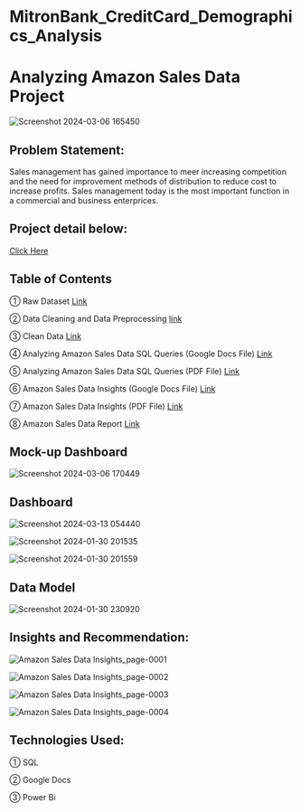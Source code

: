 # MitronBank_CreditCard_Demographics_Analysis

# Analyzing Amazon Sales Data Project

![Screenshot 2024-03-06 165450](https://github.com/Saquibtechlotraining/Unified-Mentor-Internship-Projects/assets/91885135/e41a67fd-d04f-4062-bbfa-4e5891493036)

## Problem Statement:
Sales management has gained importance to meer increasing competition and the need for improvement methods of distribution to reduce cost to increase profits. Sales management today is the most important function in a commercial and business enterprices.

## Project detail below:
[Click Here](https://github.com/Saquibtechlotraining/Unified-Mentor-Internship-Projects/blob/main/Analyzing_Amazon_Sales_Project/Project%201_Analyzing%20Amazon%20Sales%20data.pdf)

## Table of Contents

① Raw Dataset [Link]([https://github.com/Saquibtechlotraining/Unified-Mentor-Internship-Projects/blob/main/Analyzing_Amazon_Sales_Project/Amazon%20Sales%20data.csv](https://github.com/muntaha0702/Amazon_Sales_Analysis/blob/main/Amazon%20Sales%20data.csv))

② Data Cleaning and Data Preprocessing [link]([[https://github.com/Saquibtechlotraining/Unified-Mentor-Internship-Projects/blob/main/Analyzing_Amazon_Sales_Project/SQL_Data_Cleaning_%26_Data_Preprocessing.sql](https://github.com/muntaha0702/Amazon_Sales_Analysis/blob/main/SQL_Data_Cleaning_%26_Data_Preprocessing.sql)](https://github.com/muntaha0702/Amazon_Sales_Analysis))

③ Clean Data [Link]([https://github.com/Saquibtechlotraining/Unified-Mentor-Internship-Projects/blob/main/Analyzing_Amazon_Sales_Project/Clean_Amazon_Sales_data.csv](https://github.com/muntaha0702/Amazon_Sales_Analysis/blob/main/Clean_Amazon_Sales_data.csv))

④ Analyzing Amazon Sales Data SQL Queries (Google Docs File) [Link]([https://github.com/Saquibtechlotraining/Unified-Mentor-Internship-Projects/blob/main/Analyzing_Amazon_Sales_Project/Analysing%20Amazon%20Sales%20SQL%20Queries.docx](https://github.com/muntaha0702/Amazon_Sales_Analysis/blob/main/Analysing%20Amazon%20Sales%20SQL%20Queries.docx))

⑤ Analyzing Amazon Sales Data SQL Queries (PDF File) [Link](https://github.com/Saquibtechlotraining/Unified-Mentor-Internship-Projects/blob/main/Analyzing_Amazon_Sales_Project/Analysing%20Amazon%20Sales%20SQL%20Queries.pdf)

⑥ Amazon Sales Data Insights (Google Docs File) [Link](https://github.com/Saquibtechlotraining/Unified-Mentor-Internship-Projects/blob/main/Analyzing_Amazon_Sales_Project/Amazon%20Sales%20Data%20Insights.docx)

⑦ Amazon Sales Data Insights (PDF File) [Link]([https://github.com/Saquibtechlotraining/Unified-Mentor-Internship-Projects/blob/main/Analyzing_Amazon_Sales_Project/Amazon%20Sales%20Data%20Insights.pdf](https://github.com/muntaha0702/Amazon_Sales_Analysis/blob/main/Analysing%20Amazon%20Sales%20SQL%20Queries.pdf))

⑧ Amazon Sales Data Report [Link](https://github.com/Saquibtechlotraining/Unified-Mentor-Internship-Projects/blob/main/Analyzing_Amazon_Sales_Project/Analysing%20Amazon%20Sales%20Data%20Report.pdf)

## Mock-up Dashboard

![Screenshot 2024-03-06 170449](https://github.com/Saquibtechlotraining/Unified-Mentor-Internship-Projects/assets/91885135/bab2ff45-2f41-4440-aca2-81a6b40f8170)

## Dashboard

![Screenshot 2024-03-13 054440](https://github.com/Saquibtechlotraining/Unified-Mentor-Internship-Projects/assets/91885135/b8a35c3c-f4a4-4dd6-bcbb-9899b3a8e3ef)

![Screenshot 2024-01-30 201535](https://github.com/Saquibtechlotraining/Unified-Mentor-Internship-Projects/assets/91885135/e6284c07-a006-45e0-a17f-8769c7acc430)

![Screenshot 2024-01-30 201559](https://github.com/Saquibtechlotraining/Unified-Mentor-Internship-Projects/assets/91885135/b745fced-6ef5-448a-b76a-d82aa2cd68b2)

## Data Model

![Screenshot 2024-01-30 230920](https://github.com/Saquibtechlotraining/Unified-Mentor-Internship-Projects/assets/91885135/22d617e4-c9c6-40a3-a0cd-3074bb34ba8d)

## Insights and Recommendation:
![Amazon Sales Data Insights_page-0001](https://github.com/Saquibtechlotraining/Unified-Mentor-Internship-Projects/assets/91885135/426355f4-b9e0-4f14-b6eb-c7bbe2e1129b)

![Amazon Sales Data Insights_page-0002](https://github.com/Saquibtechlotraining/Unified-Mentor-Internship-Projects/assets/91885135/25181983-b319-4a0a-9275-0714ecd5ffb8)

![Amazon Sales Data Insights_page-0003](https://github.com/Saquibtechlotraining/Unified-Mentor-Internship-Projects/assets/91885135/031f8fc0-b0bd-4803-ba53-f91ffbd0d6d4)

![Amazon Sales Data Insights_page-0004](https://github.com/Saquibtechlotraining/Unified-Mentor-Internship-Projects/assets/91885135/caeac660-0681-4443-845d-f1f7a9797b79)

## Technologies Used:

① SQL

② Google Docs

③ Power Bi
